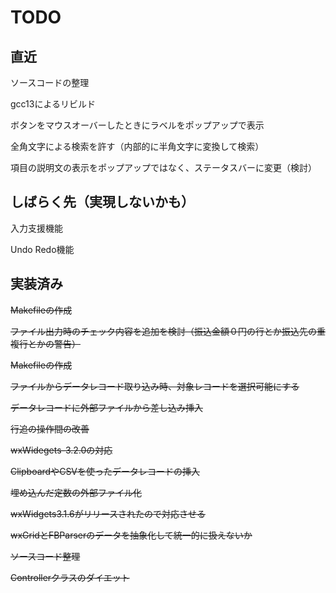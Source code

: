# TODO

## 直近

ソースコードの整理

gcc13によるリビルド

ボタンをマウスオーバーしたときにラベルをポップアップで表示

全角文字による検索を許す（内部的に半角文字に変換して検索）

項目の説明文の表示をポップアップではなく、ステータスバーに変更（検討）


## しばらく先（実現しないかも）

入力支援機能

Undo Redo機能

## 実装済み

~~Makefileの作成~~

~~ファイル出力時のチェック内容を追加を検討（振込金額０円の行とか振込先の重複行とかの警告）~~

~~Makefileの作成~~

~~ファイルからデータレコード取り込み時、対象レコードを選択可能にする~~

~~データレコードに外部ファイルから差し込み挿入~~

~~行追の操作間の改善~~

~~wxWidegets-3.2.0の対応~~

~~ClipboardやCSVを使ったデータレコードの挿入~~

~~埋め込んだ定数の外部ファイル化~~

~~wxWidgets3.1.6がリリースされたので対応させる~~

~~wxGridとFBParserのデータを抽象化して統一的に扱えないか~~

~~ソースコード整理~~

~~Controllerクラスのダイエット~~



